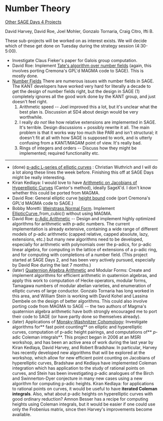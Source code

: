 

# Number Theory

<a href="/days4/projects/">Other SAGE Days 4 Projects</a> 

David Harvey, David Roe, Joel Mohler, Gonzalo Tornaria, Craig Citro, Ifti B.  

These sub-projects will be worked on as interest exists.  We will decide which of these get done on Tuesday during the strategy session (4:30-5:00).   

* Investigate Claus Fieker's paper for Galois group computation. 
* David Roe: Implement <a href="/days4/projects/numbertheory/tate">Tate's algorithm over number fields</a> (again, this involves porting Cremona's GPL'd MAGMA code to SAGE).  This is mostly done. 
* <a href="/days4/projects/numbertheory/number_fields">Number Fields</a> There are numerous issues with number fields in SAGE.  The KANT developers have worked very hard for literally a decade to get the design of number fields right, but the design in SAGE (1) completely ignores all the good work done by the KANT group, and just doesn't feel right. 
   1. Arithmetic speed -- Joel improved this a lot, but it's unclear what the best plan is.  Discussion at SD4 about design would be very worthwhile. 
   1. I really _do not_ like how relative extensions are implemented in SAGE.  It's terrible.  Design discussions + possibly rewrite it all.  The main problem is that it works way too much like PARI and isn't structural; it doesn't fit at all with how SAGE is supposed to work, and is utterly confusing from a KANT/MAGAM point of view.  It's really bad. 
   1. Rings of integers and orders -- Discuss how they might be implemented; required functionality etc. 


---

 

* (done) <a href="/days4/projects/numbertheory/padic_lseries">p-adic L-series of elliptic curves</a> : Christian Wuthrich and I will do a lot along these lines the week before.  Finishing this off at SAGE Days might be really interesting. 
* Kiran Kedlaya: I would love to have <a href="/days4/projects/numbertheory/jacobians">Arithmetic on Jacobians of Hyperelliptic Curves</a> (Cantor's method), ideally SageX'd. I don't know whether this could be ported from MAGMA. 
* David Roe: General elliptic curve <a href="/days4/projects/numbertheory/height_bounds">height bound</a> code (port Cremona's GPL'd MAGMA code to SAGE.) 
* Bobby Moretti: <a href="/days4/projects/numbertheory/weirstrass">Weirstrass Normal Form</a>. Implement <a href="/EllipticCurve">EllipticCurve</a>_from_cubic() without using MAGMA. 
* David Roe: <a href="/days4/projects/numbertheory/padics">p-Adic Arithmetic</a> -- Design and implement highly optimized algorithms for arithmetic with p-adic numbers. The current implementation is already extensive, containing a wide range of different models of p-adic arithmetic (capped relative, capped absolute, lazy, extensions, etc.) but many new algorithms need to be developed, especially for arithmetic with polynomials over the p-adics, for p-adic linear algebra, for computing in the lattice of extensions of a p-adic ring, and for computing with completions of a number field. (This project started at SAGE Days 2, and has been very actively pursued, especially by David Roe during the last 7 months.) 
* (later) <a href="/days4/projects/numbertheory/quaternions">Quaternion Algebra Arithmetic</a> and Modular Forms: Create and implement algorithms for efficient arithmetic in quaternion algebras, and apply this work to computation of Hecke operators, modular forms, Tamagawa numbers of modular abelian varieties, and enumeration of elliptic curves of large conductor. Gonzalo Tornaria has long worked in this area, and William Stein is working with David Kohel and Lassina Dembele on the design of better algorithms.  This could also involve porting code from MAGMA to SAGE -- the two authors of Magma's quaternion algebra arithmetic have both strongly encouraged me to port their code to SAGE (or have partly done so themselves already). 
* (later) Applications of <a href="/days4/projects/numbertheory/monsky_washnitzer">Monsky-Washnitzer Cohomology</a>: Investigate algorithms for** fast point counting** on elliptic and hyperelliptic curves, computation of p-adic height pairings, and computations of** _p_-adic Coleman integrals**. This project began in 2006 at an MSRI workshop, and has been an active area of work during the last year by Kiran Kedlaya, David Harvey, and Robert Bradshaw. In particular, Harvey has recently developed new algorithms that will be explored at the workshop, which allow for new efficient point counting on Jacobians of hyperelliptic curves, Bradshaw and Kedlaya have implemented Coleman integration which has application to the study of rational points on curves, and Stein has been investigating p-adic analogues of the Birch and Swinnerton-Dyer conjecture in many new cases using a new algorithm for computing p-adic heights. Kiran Kedlaya: for applications to rational points on curves, it would be useful to have **iterated Coleman integrals**. Also, what about p-adic heights on hyperelliptic curves with good ordinary reduction? Amnon Besser has a recipe for computing heights using Coleman integrals, but it would be easier if one could use only the Frobenius matrix, since then Harvey's improvements become available. 